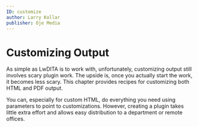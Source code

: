 ```yaml
---
ID: customize
author: Larry Kollar
publisher: Oje Media
---
```


# Customizing Output

As simple as LwDITA is to work with,
unfortunately, customizing output still involves
scary plugin work.
The upside is, once you actually start the work,
it becomes less scary.
This chapter provides recipes
for customizing both HTML and PDF output.

You can, especially for custom HTML, do everything
you need using parameters to point to customizations.
However, creating a plugin takes little extra effort
and allows easy distribution to a department
or remote offices.
